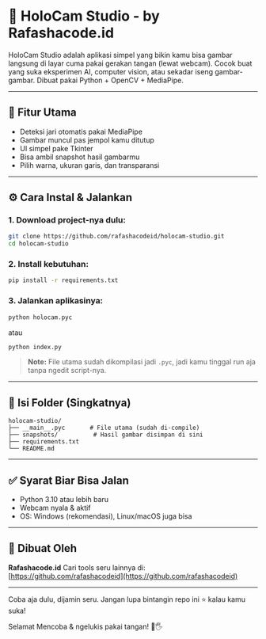 

# 🧠 HoloCam Studio - by Rafashacode.id

HoloCam Studio adalah aplikasi simpel yang bikin kamu bisa gambar langsung di layar cuma pakai gerakan tangan (lewat webcam). Cocok buat yang suka eksperimen AI, computer vision, atau sekadar iseng gambar-gambar. Dibuat pakai Python + OpenCV + MediaPipe.

---

## 🎯 Fitur Utama

* Deteksi jari otomatis pakai MediaPipe
* Gambar muncul pas jempol kamu ditutup
* UI simpel pake Tkinter
* Bisa ambil snapshot hasil gambarmu
* Pilih warna, ukuran garis, dan transparansi

---

## ⚙️ Cara Instal & Jalankan

### 1. Download project-nya dulu:

```bash
git clone https://github.com/rafashacodeid/holocam-studio.git
cd holocam-studio
```

### 2. Install kebutuhan:

```bash
pip install -r requirements.txt
```

### 3. Jalankan aplikasinya:

```bash
python holocam.pyc
```
atau

```bash
python index.py
```

> **Note:** File utama sudah dikompilasi jadi `.pyc`, jadi kamu tinggal run aja tanpa ngedit script-nya.

---

## 📁 Isi Folder (Singkatnya)

```
holocam-studio/
├── __main__.pyc       # File utama (sudah di-compile)
├── snapshots/          # Hasil gambar disimpan di sini
├── requirements.txt
└── README.md
```

---

## ✅ Syarat Biar Bisa Jalan

* Python 3.10 atau lebih baru
* Webcam nyala & aktif
* OS: Windows (rekomendasi), Linux/macOS juga bisa

---

## 🙌 Dibuat Oleh

**Rafashacode.id**
Cari tools seru lainnya di: [https://github.com/rafashacodeid](https://github.com/rafashacodeid)

---

Coba aja dulu, dijamin seru. Jangan lupa bintangin repo ini ⭐ kalau kamu suka!

Selamat Mencoba & ngelukis pakai tangan! 🎨🖐️
